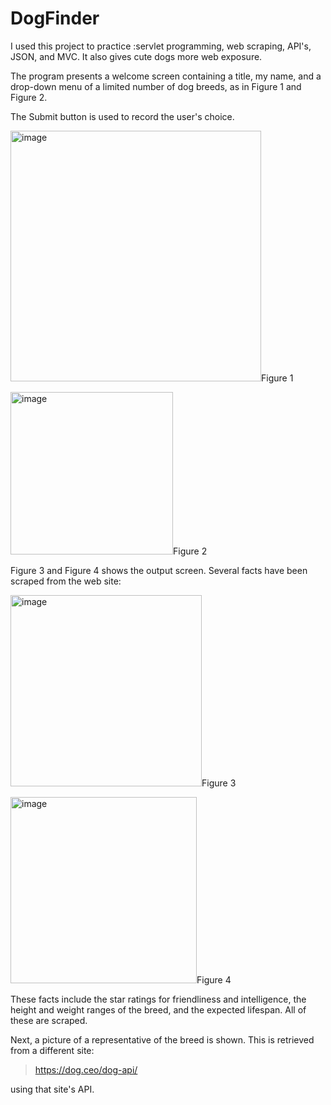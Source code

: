 # DogFinder

I used this project to practice :servlet programming, web scraping, API's, JSON, and MVC. It also gives cute dogs more web exposure.

The program presents a welcome screen containing a title, my name, and a drop-down menu of a limited number of dog breeds, as in Figure 1 and Figure 2. 

The Submit button is used to record the user's choice. 

<img width="401" alt="image" src="https://user-images.githubusercontent.com/35508198/156235578-fbfca451-84a3-453a-b093-c8a2b61d4740.png">Figure 1


<img width="260" alt="image" src="https://user-images.githubusercontent.com/35508198/156235649-5aa06d31-77cc-41c5-a1e1-b5a68644cfd2.png">Figure 2



Figure 3 and Figure 4  shows the output screen. Several facts have been scraped from the web site:

<img width="306" alt="image" src="https://user-images.githubusercontent.com/35508198/156235825-f81eaeaf-8889-4289-90ae-5ddd591e5c56.png">Figure 3

<img width="298" alt="image" src="https://user-images.githubusercontent.com/35508198/156235854-37efa4c9-bf83-4b84-b3bc-6c705ea3e195.png">Figure 4

These facts include the star ratings for friendliness and intelligence, the height and weight ranges of the breed, and the expected lifespan. All of these are  scraped.

Next, a picture of a representative of the breed is shown. This is retrieved from a different site:

> https://dog.ceo/dog-api/

using that site's API.







